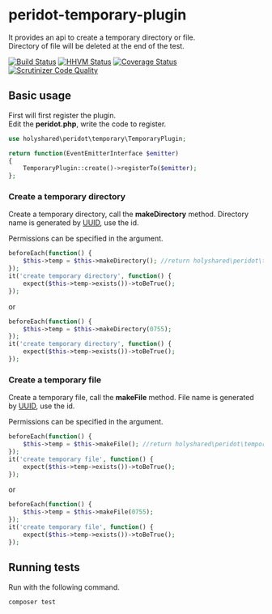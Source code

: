peridot-temporary-plugin
========================================================

It provides an api to create a temporary directory or file.  
Directory of file will be deleted at the end of the test.


[![Build Status](https://travis-ci.org/holyshared/peridot-temporary-plugin.svg?branch=master)](https://travis-ci.org/holyshared/peridot-temporary-plugin)
[![HHVM Status](http://hhvm.h4cc.de/badge/holyshared/peridot-temporary-plugin.svg)](http://hhvm.h4cc.de/package/holyshared/peridot-temporary-plugin)
[![Coverage Status](https://coveralls.io/repos/holyshared/peridot-temporary-plugin/badge.svg?branch=master)](https://coveralls.io/r/holyshared/peridot-temporary-plugin?branch=master)
[![Scrutinizer Code Quality](https://scrutinizer-ci.com/g/holyshared/peridot-temporary-plugin/badges/quality-score.png?b=master)](https://scrutinizer-ci.com/g/holyshared/peridot-temporary-plugin/?branch=master)

Basic usage
--------------------------------------------------------

First will first register the plugin.  
Edit the **peridot.php**, write the code to register.

```php
use holyshared\peridot\temporary\TemporaryPlugin;

return function(EventEmitterInterface $emitter)
{
    TemporaryPlugin::create()->registerTo($emitter);
};
```

### Create a temporary directory

Create a temporary directory, call the **makeDirectory** method.
Directory name is generated by [UUID](http://tools.ietf.org/html/rfc4122.html), use the id.

Permissions can be specified in the argument.


```php
beforeEach(function() {
    $this->temp = $this->makeDirectory(); //return holyshared\peridot\temporary\TemporaryDirectory instance
});
it('create temporary directory', function() {
    expect($this->temp->exists())->toBeTrue();
});
```

or 

```php
beforeEach(function() {
    $this->temp = $this->makeDirectory(0755);
});
it('create temporary directory', function() {
    expect($this->temp->exists())->toBeTrue();
});
```



### Create a temporary file

Create a temporary file, call the **makeFile** method.
File name is generated by [UUID](http://tools.ietf.org/html/rfc4122.html), use the id.

Permissions can be specified in the argument.

```php
beforeEach(function() {
    $this->temp = $this->makeFile(); //return holyshared\peridot\temporary\TemporaryFile instance
});
it('create temporary file', function() {
    expect($this->temp->exists())->toBeTrue();
});
```

or 

```php
beforeEach(function() {
    $this->temp = $this->makeFile(0755);
});
it('create temporary file', function() {
    expect($this->temp->exists())->toBeTrue();
});
```

Running tests
--------------------------------------------------------

Run with the following command.

	composer test
